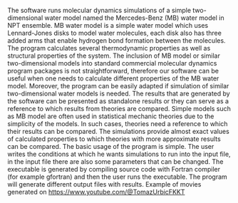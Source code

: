 The software runs molecular dynamics simulations of a simple two-dimensional water model named the Mercedes-Benz (MB) water model in NPT ensemble. MB water model is a simple water model which uses Lennard-Jones disks to model water molecules, each disk also has three added arms that enable hydrogen bond formation between the molecules. The program calculates several thermodynamic properties as well as structural properties of the system.
The inclusion of MB model or similar two-dimensional models into standard commercial molecular dynamics program packages is not straightforward, therefore our software can be useful when one needs to calculate different properties of the MB water model. Moreover, the program can be easily adapted if simulation of similar two-dimensional water models is needed. The results that are generated by the software can be presented as standalone results or they can serve as a reference to which results from theories are compared. Simple models such as MB model are often used in statistical mechanic theories due to the simplicity of the models. In such cases, theories need a reference to which their results can be compared. The simulations provide almost exact values of calculated properties to which theories with more approximate results can be compared.
The basic usage of the program is simple. The user writes the conditions at which he wants simulations to run into the input file, in the input file there are also some parameters that can be changed. The executable is generated by compiling source code with Fortran compiler (for example gfortran) and then the user runs the executable. The program will generate different output files with results.
Example of movies generated on https://www.youtube.com/@TomazUrbicFKKT
